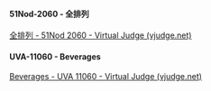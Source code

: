 #### 51Nod-2060 - 全排列

[全排列 - 51Nod 2060 - Virtual Judge (vjudge.net)](https://vjudge.net/problem/51Nod-2060)

#### UVA-11060 - Beverages

[Beverages - UVA 11060 - Virtual Judge (vjudge.net)](https://vjudge.net/problem/UVA-11060)


